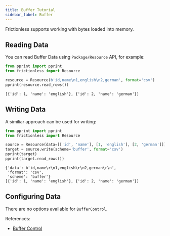 ```yaml
---
title: Buffer Tutorial
sidebar_label: Buffer
---
```


Frictionless supports working with bytes loaded into memory.

## Reading Data

You can read Buffer Data using `Package/Resource` API, for example:

```python goodread title="Python"
from pprint import pprint
from frictionless import Resource

resource = Resource(b'id,name\n1,english\n2,german', format='csv')
pprint(resource.read_rows())
```
```
[{'id': 1, 'name': 'english'}, {'id': 2, 'name': 'german'}]
```

## Writing Data

A similiar approach can be used for writing:

```python goodread title="Python"
from pprint import pprint
from frictionless import Resource

source = Resource(data=[['id', 'name'], [1, 'english'], [2, 'german']])
target = source.write(scheme='buffer', format='csv')
pprint(target)
pprint(target.read_rows())
```
```
{'data': b'id,name\r\n1,english\r\n2,german\r\n',
 'format': 'csv',
 'scheme': 'buffer'}
[{'id': 1, 'name': 'english'}, {'id': 2, 'name': 'german'}]
```

## Configuring Data

There are no options available for `BufferControl`.

References:
- [Buffer Control](../../references/schemes-reference.md#buffer)
